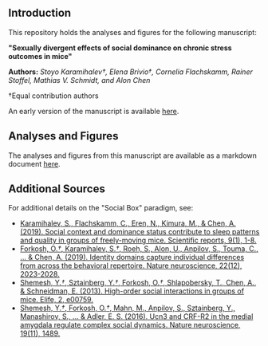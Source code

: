 ## Introduction
This repository holds the analyses and figures for the following manuscript: 

**"Sexually divergent effects of social dominance on chronic stress outcomes in mice"**

**Authors:**
_Stoyo Karamihalev†, Elena Brivio†, Cornelia Flachskamm, Rainer Stoffel, Mathias V. Schmidt, and Alon Chen_

†Equal contribution authors

An early version of the manuscript is available [here](https://www.biorxiv.org/content/10.1101/2020.02.04.933481v1).

## Analyses and Figures
The analyses and figures from this manuscript are available as a markdown document [here](https://stoyokaramihalev.github.io/CMS_Dominance/Figures.html).

## Additional Sources
For additional details on the "Social Box" paradigm, see: 

- [Karamihalev, S., Flachskamm, C., Eren, N., Kimura, M., & Chen, A. (2019). Social context and dominance status contribute to sleep patterns and quality in groups of freely-moving mice. Scientific reports, 9(1), 1-8.](https://www.nature.com/articles/s41598-019-51375-7)
- [Forkosh, O.*†*, Karamihalev, S.*†*, Roeh, S., Alon, U., Anpilov, S., Touma, C., ... & Chen, A. (2019). Identity domains capture individual differences from across the behavioral repertoire. Nature neuroscience, 22(12), 2023-2028.](https://www.nature.com/articles/s41593-019-0516-y)
- [Shemesh, Y.*†*, Sztainberg, Y.*†*, Forkosh, O.*†*, Shlapobersky, T., Chen, A., & Schneidman, E. (2013). High-order social interactions in groups of mice. Elife, 2, e00759.](https://elifesciences.org/articles/00759)
- [Shemesh, Y.*†*, Forkosh, O.*†*, Mahn, M., Anpilov, S., Sztainberg, Y., Manashirov, S., ... & Adler, E. S. (2016). Ucn3 and CRF-R2 in the medial amygdala regulate complex social dynamics. Nature neuroscience, 19(11), 1489.](https://www.nature.com/articles/nn.4346)
